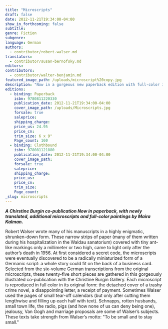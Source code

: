 ```yaml
---
title: "Microscripts"
draft: false
date: 2012-11-21T19:34:00-04:00
show_in_forthcoming: false
subtitle:
genre: Fiction
subgenre:
language: German
authors:
  - contributor/robert-walser.md
translators:
  - contributor/susan-bernofsky.md
editors:
contributors:
  - contributor/walter-benjamin.md
featured_image_path: /uploads/microscript%20copy.jpg
description: "Now in a gorgeous new paperback edition with full-color illustrations by Maira Kalman, Microscripts is a one-of-a-kind masterpiece. "
editions:
  - binding: Paperback
    isbn: 9780811220330
    publication_date: 2012-11-21T19:34:00-04:00
    cover_image_path: /uploads/Microscripts.jpg
    forsale: true
    saleprice:
    shipping_charge:
    price_us: 24.95
    price_cn:
    trim_size: 6 x 9"
    Page_count: 160
  - binding: Clothbound
    isbn: 978081121880
    publication_date: 2012-11-21T19:34:00-04:00
    cover_image_path:
    forsale: true
    saleprice:
    shipping_charge:
    price_us:
    price_cn:
    trim_size:
    Page_count:
_slug: microscripts
---
```


**_A Chirstine Burgin co-publication
Now in paperback, with newly translated, additional microscripts and full-color paintings by Maira Kalman._**

Robert Walser wrote many of his manuscripts in a highly enigmatic, shrunken-down form. These narrow strips of paper (many of them written during his hospitalization in the Waldau sanatorium) covered with tiny ant-like markings only a millimeter or two high, came to light only after the author’s death in 1956. At first considered a secret code, the microscripts were eventually discovered to be a radically miniaturized form of a Germanic script: a whole story could fit on the back of a business card. Selected from the six-volume German transcriptions from the original microscripts, these twenty-five short pieces are gathered in this gorgeously illustrated co-publication with the Christine Burgin Gallery. Each microscript is reproduced in full color in its original form: the detached cover of a trashy crime novel, a disappointing letter, a receipt of payment. Sometimes Walser used the pages of small tear-off calendars (but only after cutting them lengthwise and filling up each half with text). Schnapps, rotten husbands, small town life, the radio, pigs (and how none of us can deny being one), jealousy, Van Gogh and marriage proposals are some of Walser’s subjects. These texts take strength from Walser’s motto: "To be small and to stay small."

